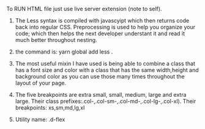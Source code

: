 To RUN HTML file just use live server extension (note to self).

1. The Less syntax is compiled with javascyipt which then returns code back into regular CSS.  Preprocessing is used to help you organize your code; which then helps the next developer understant it and read it much better throughout nesting.


2. the command is:  yarn global add less  .

3. The most useful mixin I have used is being able to combine a class that has a font size and color with a class that has the same width,height and background color as you can use those many times throughout the layout of your page.

4. The five breakpoints are extra small, small, medium, large and extra large. Their class prefixes:.col-,.col-sm-,.col-md-,.col-lg-,.col-xl).  Their breakpoints: xs,sm,md,lg,xl

5. Utility name: .d-flex